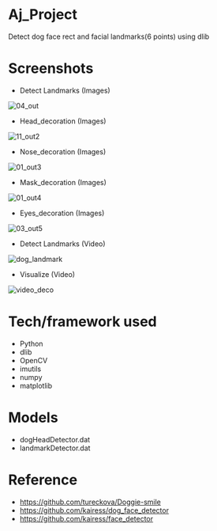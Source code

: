 # Aj_Project
Detect dog face rect and facial landmarks(6 points) using dlib

# Screenshots

* Detect Landmarks (Images)

![04_out](https://user-images.githubusercontent.com/72369991/97110009-fd867200-1719-11eb-8e0c-0032a08063d0.jpg)

* Head_decoration (Images)

![11_out2](https://user-images.githubusercontent.com/72369991/97110011-fe1f0880-1719-11eb-9d03-5c4a2614711c.jpg)

* Nose_decoration (Images)

![01_out3](https://user-images.githubusercontent.com/72369991/97110003-fc554500-1719-11eb-9c2a-b394f3f75c61.jpg)

* Mask_decoration (Images)

![01_out4](https://user-images.githubusercontent.com/72369991/97110004-fc554500-1719-11eb-8d12-2b9cf19a24e9.jpg)

* Eyes_decoration (Images)

![03_out5](https://user-images.githubusercontent.com/72369991/97110008-fd867200-1719-11eb-836f-9c65825c4ce5.jpg)

* Detect Landmarks (Video)

![dog_landmark](https://user-images.githubusercontent.com/72369991/97110012-feb79f00-1719-11eb-9b48-11372ac72f1a.png)

* Visualize (Video)

![video_deco](https://user-images.githubusercontent.com/72369991/97110013-ff503580-1719-11eb-8c9d-1ffb2fce76f9.png)


# Tech/framework used
- Python
- dlib
- OpenCV
- imutils
- numpy
- matplotlib

# Models 
- dogHeadDetector.dat
- landmarkDetector.dat

# Reference
- https://github.com/tureckova/Doggie-smile
- https://github.com/kairess/dog_face_detector
- https://github.com/kairess/face_detector
